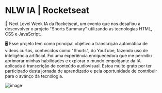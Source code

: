 # NLW IA | Rocketseat

🚀 Next Level Week IA da Rocketseat, um evento que nos desafiou a desenvolver o projeto "Shorts Summary" utilizando as tecnologias HTML, CSS e JavaScript.

🖥 Esse projeto tem como principal objetivo a transcrição automática de vídeos curtos, conhecidos como "Shorts", do YouTube, fazendo uso de inteligência artificial. Foi uma experiência enriquecedora que me permitiu aprimorar minhas habilidades e explorar o mundo empolgante da IA aplicada à transcrição de conteúdo audiovisual. Estou muito grato por ter participado desta jornada de aprendizado e pela oportunidade de contribuir para o avanço da tecnologia.

![image](https://github.com/EliveltonCotrim/nlw_ia/assets/54777067/dd31290c-4574-49df-a798-0ce90bccdfe2)

